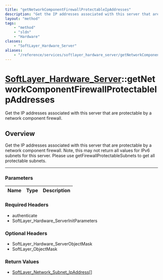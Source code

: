 ```yaml
---
title: "getNetworkComponentFirewallProtectableIpAddresses"
description: "Get the IP addresses associated with this server that are protectable by a network component firewall. Note, this may no... "
layout: "method"
tags:
    - "method"
    - "sldn"
    - "Hardware"
classes:
    - "SoftLayer_Hardware_Server"
aliases:
    - "/reference/services/softlayer_hardware_server/getNetworkComponentFirewallProtectableIpAddresses"
---
```

# [SoftLayer_Hardware_Server](/reference/services/SoftLayer_Hardware_Server)::getNetworkComponentFirewallProtectableIpAddresses

Get the IP addresses associated with this server that are protectable by a network component firewall.


## Overview 
Get the IP addresses associated with this server that are protectable by a network component firewall. Note, this may not return all values for IPv6 subnets for this server. Please use getFirewallProtectableSubnets to get all protectable subnets. 

-----

### Parameters 
|Name | Type | Description |
| --- | --- | --- |


### Required Headers
* authenticate
* SoftLayer_Hardware_ServerInitParameters


### Optional Headers
* SoftLayer_Hardware_ServerObjectMask
* SoftLayer_ObjectMask

### Return Values
* <a href='/reference/datatypes/SoftLayer_Network_Subnet_IpAddress'>SoftLayer_Network_Subnet_IpAddress[] </a>




